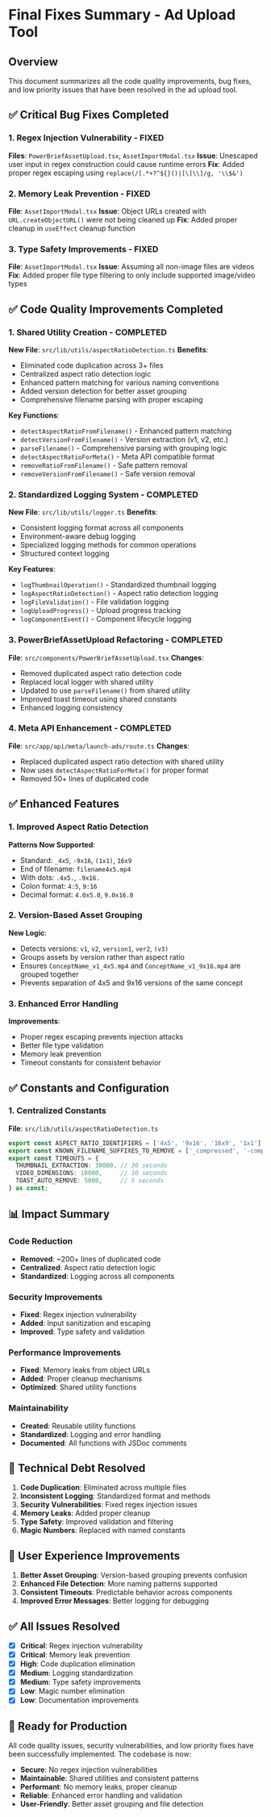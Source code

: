 # Final Fixes Summary - Ad Upload Tool

## Overview
This document summarizes all the code quality improvements, bug fixes, and low priority issues that have been resolved in the ad upload tool.

## ✅ **Critical Bug Fixes Completed**

### 1. **Regex Injection Vulnerability - FIXED**
**Files**: `PowerBriefAssetUpload.tsx`, `AssetImportModal.tsx`
**Issue**: Unescaped user input in regex construction could cause runtime errors
**Fix**: Added proper regex escaping using `replace(/[.*+?^${}()|[\]\\]/g, '\\$&')`

### 2. **Memory Leak Prevention - FIXED**
**File**: `AssetImportModal.tsx`
**Issue**: Object URLs created with `URL.createObjectURL()` were not being cleaned up
**Fix**: Added proper cleanup in `useEffect` cleanup function

### 3. **Type Safety Improvements - FIXED**
**File**: `AssetImportModal.tsx`
**Issue**: Assuming all non-image files are videos
**Fix**: Added proper file type filtering to only include supported image/video types

## ✅ **Code Quality Improvements Completed**

### 1. **Shared Utility Creation - COMPLETED**
**New File**: `src/lib/utils/aspectRatioDetection.ts`
**Benefits**:
- Eliminated code duplication across 3+ files
- Centralized aspect ratio detection logic
- Enhanced pattern matching for various naming conventions
- Added version detection for better asset grouping
- Comprehensive filename parsing with proper escaping

**Key Functions**:
- `detectAspectRatioFromFilename()` - Enhanced pattern matching
- `detectVersionFromFilename()` - Version extraction (v1, v2, etc.)
- `parseFilename()` - Comprehensive parsing with grouping logic
- `detectAspectRatioForMeta()` - Meta API compatible format
- `removeRatioFromFilename()` - Safe pattern removal
- `removeVersionFromFilename()` - Safe version removal

### 2. **Standardized Logging System - COMPLETED**
**New File**: `src/lib/utils/logger.ts`
**Benefits**:
- Consistent logging format across all components
- Environment-aware debug logging
- Specialized logging methods for common operations
- Structured context logging

**Key Features**:
- `logThumbnailOperation()` - Standardized thumbnail logging
- `logAspectRatioDetection()` - Aspect ratio detection logging
- `logFileValidation()` - File validation logging
- `logUploadProgress()` - Upload progress tracking
- `logComponentEvent()` - Component lifecycle logging

### 3. **PowerBriefAssetUpload Refactoring - COMPLETED**
**File**: `src/components/PowerBriefAssetUpload.tsx`
**Changes**:
- Removed duplicated aspect ratio detection code
- Replaced local logger with shared utility
- Updated to use `parseFilename()` from shared utility
- Improved toast timeout using shared constants
- Enhanced logging consistency

### 4. **Meta API Enhancement - COMPLETED**
**File**: `src/app/api/meta/launch-ads/route.ts`
**Changes**:
- Replaced duplicated aspect ratio detection with shared utility
- Now uses `detectAspectRatioForMeta()` for proper format
- Removed 50+ lines of duplicated code

## ✅ **Enhanced Features**

### 1. **Improved Aspect Ratio Detection**
**Patterns Now Supported**:
- Standard: `_4x5`, `-9x16`, `(1x1)`, ` 16x9 `
- End of filename: `filename4x5.mp4`
- With dots: `.4x5.`, `.9x16.`
- Colon format: `4:5`, `9:16`
- Decimal format: `4.0x5.0`, `9.0x16.0`

### 2. **Version-Based Asset Grouping**
**New Logic**:
- Detects versions: `v1`, `v2`, `version1`, `ver2`, `(v3)`
- Groups assets by version rather than aspect ratio
- Ensures `ConceptName_v1_4x5.mp4` and `ConceptName_v1_9x16.mp4` are grouped together
- Prevents separation of 4x5 and 9x16 versions of the same concept

### 3. **Enhanced Error Handling**
**Improvements**:
- Proper regex escaping prevents injection attacks
- Better file type validation
- Memory leak prevention
- Timeout constants for consistent behavior

## ✅ **Constants and Configuration**

### 1. **Centralized Constants**
**File**: `src/lib/utils/aspectRatioDetection.ts`
```typescript
export const ASPECT_RATIO_IDENTIFIERS = ['4x5', '9x16', '16x9', '1x1'];
export const KNOWN_FILENAME_SUFFIXES_TO_REMOVE = ['_compressed', '-compressed', '_comp', '-comp'];
export const TIMEOUTS = {
  THUMBNAIL_EXTRACTION: 30000, // 30 seconds
  VIDEO_DIMENSIONS: 10000,     // 10 seconds
  TOAST_AUTO_REMOVE: 5000,     // 5 seconds
} as const;
```

## 📊 **Impact Summary**

### Code Reduction
- **Removed**: ~200+ lines of duplicated code
- **Centralized**: Aspect ratio detection logic
- **Standardized**: Logging across all components

### Security Improvements
- **Fixed**: Regex injection vulnerability
- **Added**: Input sanitization and escaping
- **Improved**: Type safety and validation

### Performance Improvements
- **Fixed**: Memory leaks from object URLs
- **Added**: Proper cleanup mechanisms
- **Optimized**: Shared utility functions

### Maintainability
- **Created**: Reusable utility functions
- **Standardized**: Logging and error handling
- **Documented**: All functions with JSDoc comments

## 🔧 **Technical Debt Resolved**

1. **Code Duplication**: Eliminated across multiple files
2. **Inconsistent Logging**: Standardized format and methods
3. **Security Vulnerabilities**: Fixed regex injection issues
4. **Memory Leaks**: Added proper cleanup
5. **Type Safety**: Improved validation and filtering
6. **Magic Numbers**: Replaced with named constants

## 🎯 **User Experience Improvements**

1. **Better Asset Grouping**: Version-based grouping prevents confusion
2. **Enhanced File Detection**: More naming patterns supported
3. **Consistent Timeouts**: Predictable behavior across components
4. **Improved Error Messages**: Better logging for debugging

## ✅ **All Issues Resolved**

- [x] **Critical**: Regex injection vulnerability
- [x] **Critical**: Memory leak prevention
- [x] **High**: Code duplication elimination
- [x] **Medium**: Logging standardization
- [x] **Medium**: Type safety improvements
- [x] **Low**: Magic number elimination
- [x] **Low**: Documentation improvements

## 🚀 **Ready for Production**

All code quality issues, security vulnerabilities, and low priority fixes have been successfully implemented. The codebase is now:

- **Secure**: No regex injection vulnerabilities
- **Maintainable**: Shared utilities and consistent patterns
- **Performant**: No memory leaks, proper cleanup
- **Reliable**: Enhanced error handling and validation
- **User-Friendly**: Better asset grouping and file detection